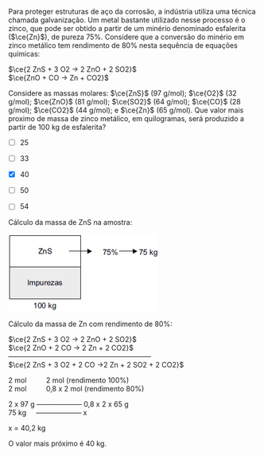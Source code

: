 

Para proteger estruturas de aço da corrosão, a indústria utiliza uma técnica chamada galvanização. Um metal bastante utilizado nesse processo é o zinco, que pode ser obtido a partir de um minério denominado esfalerita ($\ce{Zn}$), de pureza 75%. Considere que a conversão do minério em zinco metálico tem rendimento de 80% nesta sequência de equações químicas:

$\ce{2 ZnS + 3 O2 -> 2 ZnO + 2 SO2}$\
$\ce{ZnO + CO -> Zn + CO2}$

Considere as massas molares: $\ce{ZnS}$ (97 g/mol); $\ce{O2}$ (32 g/mol); $\ce{ZnO}$ (81 g/mol); $\ce{SO2}$ (64 g/mol); $\ce{CO}$ (28 g/mol); $\ce{CO2}$ (44 g/mol); e $\ce{Zn}$ (65 g/mol). Que valor mais proximo de massa de zinco metálico, em quilogramas, será produzido a partir de 100 kg de esfalerita?



- [ ] 25
- [ ] 33
- [x] 40
- [ ] 50
- [ ] 54


Cálculo da massa de ZnS na amostra:

![](9864588c-0e29-8993-1997-2f29f56cf70e.png)

Cálculo da massa de Zn com rendimento de 80%:

$\ce{2 ZnS + 3 O2 → 2 ZnO + 2 SO2}$\
$\ce{2 ZnO + 2 CO → 2 Zn + 2 CO2}$\
–––––––––––––––––––––––––––––––––––––––––\
$\ce{2 ZnS + 3 O2 + 2 CO ->2 Zn + 2 SO2 + 2 CO2}$

2 mol          2 mol (rendimento 100%)\
2 mol          0,8 x 2 mol (rendimento 80%)

2 x 97 g ––––––––––––– 0,8 x 2 x 65 g\
75 kg     ––––––––––––– x

x = 40,2 kg

O valor mais próximo é 40 kg.
